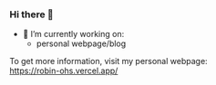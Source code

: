 ### Hi there 👋

- 🔭 I’m currently working on:
  - personal webpage/blog

To get more information, visit my personal webpage:<br/>
https://robin-ohs.vercel.app/
